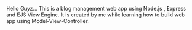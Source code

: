 Hello Guyz...
This is a blog management web app using Node.js , Express and EJS View Engine.
It is created by me while learning how to build web app using Model-View-Controller.
